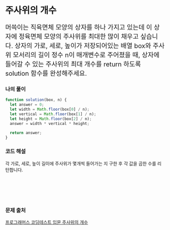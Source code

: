 # 주사위의 개수

<p style='font-size: 20px'>머쓱이는 직육면체 모양의 상자를 하나 가지고 있는데 이 상자에 정육면체 모양의 주사위를 최대한 많이 채우고 싶습니다. 상자의 가로, 세로, 높이가 저장되어있는 배열 box와 주사위 모서리의 길이 정수 n이 매개변수로 주어졌을 때, 상자에 들어갈 수 있는 주사위의 최대 개수를 return 하도록 solution 함수를 완성해주세요.</p>

### 나의 풀이

```javascript
function solution(box, n) {
  let answer = 0;
  let width = Math.floor(box[0] / n);
  let vertical = Math.floor(box[1] / n);
  let height = Math.floor(box[2] / n);
  answer = width * vertical * height;

  return answer;
}
```

### 코드 해설

각 가로, 세로, 높이 길이에 주사위가 몇개씩 들어가는 지 구한 후 각 값을 곱한 수를 리턴합니다.


<br />
<br />
<br />
<br />

### 문제 출처

<a href='https://school.programmers.co.kr/learn/courses/30/lessons/120845'>프로그래머스 코딩테스트 입문 주사위의 개수</a>
